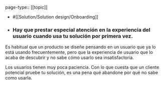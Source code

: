 page-type:: [[topic]]

- #[[Solution/Solution design/Onboarding]]

- ### Hay que prestar especial atención en la experiencia del usuario cuando usa tu solución por primera vez.

Es habitual que un producto se diseñe pensando en un usuario que ya lo está usando frecuentemente, pero que la experiencia de usuario que lo acaba de descubrir y no sabe cómo usarlo sea insatisfactoria.

Los usuarios tienen muy poca paciencia. Con lo que cuesta que un cliente potencial pruebe tu solución, es una pena qué abandone por qué no sabe como usarla.



